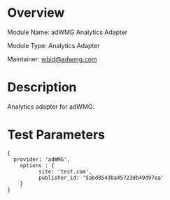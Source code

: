 # Overview
Module Name: adWMG Analytics Adapter

Module Type: Analytics Adapter

Maintainer: wbid@adwmg.com

# Description

Analytics adapter for adWMG.

# Test Parameters

```
{
  provider: 'adWMG',
    options : {
          site: 'test.com',
          publisher_id: '5abd0543ba45723db49d97ea'
    }
}

```
